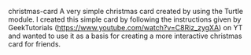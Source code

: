 christmas-card
A very simple christmas card created by using the Turtle module. I created this simple card by following the instructions given by GeekTutorials (https://www.youtube.com/watch?v=C8Riz_zygXA) on YT and wanted to use it as a basis for creating a more interactive christmas card for friends.
